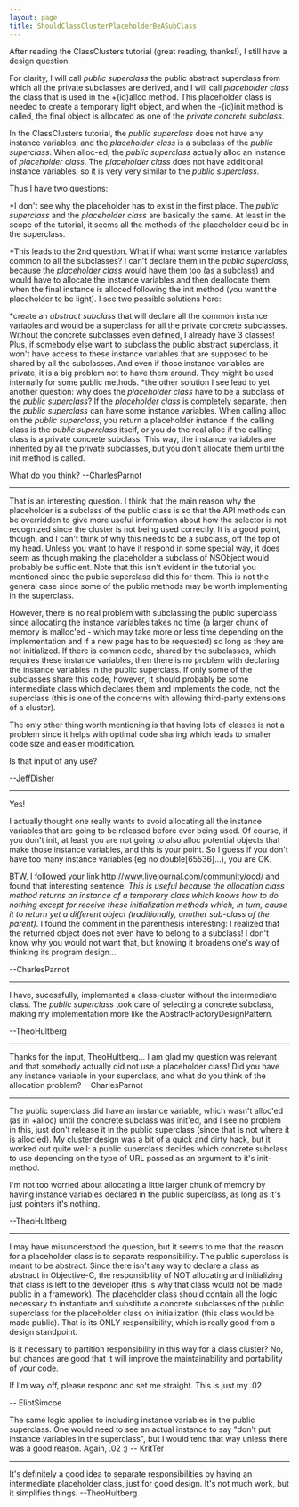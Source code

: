 ```yaml
---
layout: page
title: ShouldClassClusterPlaceholderBeASubClass
---
```




After reading the ClassClusters tutorial (great reading, thanks!), I still have a design question.

For clarity, I will call *public superclass* the public abstract superclass from which all the private subclasses are derived, and I will call *placeholder class* the class that is used in the     +(id)alloc method. This placeholder class is needed to create a temporary light object, and when the     -(id)init method is called, the final object is allocated as one of the *private concrete subclass*.

In the ClassClusters tutorial, the *public superclass* does not have any instance variables, and the *placeholder class* is a subclass of the *public superclass*. When alloc-ed, the *public superclass* actually alloc an instance of *placeholder class*. The *placeholder class* does not have additional instance variables, so it is very very similar to the *public superclass*.

Thus I have two questions:


*I don't see why the placeholder has to exist in the first place. The *public superclass* and the *placeholder class* are basically the same. At least in the scope of the tutorial, it seems all the methods of the placeholder could be in the superclass.

*This leads to the 2nd question. What if what want some instance variables common to all the subclasses? I can't declare them in the *public superclass*, because the *placeholder class* would have them too (as a subclass) and would have to allocate the instance variables and then deallocate them when the final instance is alloced following the     init method (you want the placeholder to be light). I see two possible solutions here:

*create an *abstract subclass* that will declare all the common instance variables and would be a superclass for all the private concrete subclasses. Without the concrete subclasses even defined, I already have 3 classes! Plus, if somebody else want to subclass the public abstract superclass, it won't have access to these instance variables that are supposed to be shared by all the subclasses. And even if those instance variables are private, it is a big problem not to have them around. They might be used internally for some public methods.
*the other solution I see lead to yet another question: why does the *placeholder class* have to be a subclass of the *public superclass*? If the *placeholder class* is completely separate, then the *public superclass* can have some instance variables. When calling     alloc on the *public superclass*, you return a placeholder instance if the calling class is the *public superclass* itself, or you do the real alloc if the calling class is a private concrete subclass. This way, the instance variables are inherited by all the private subclasses, but you don't allocate them until the     init method is called.




What do you think? --CharlesParnot

----

That is an interesting question.  I think that the main reason why the placeholder is a subclass of the public class is so that the API methods can be overridden to give more useful information about how the selector is not recognized since the cluster is not being used correctly.  It is a good point, though, and I can't think of why this needs to be a subclass, off the top of my head.  Unless you want to have it respond in some special way, it does seem as though making the placeholder a subclass of NSObject would probably be sufficient.  Note that this isn't evident in the tutorial you mentioned since the public superclass did this for them.  This is not the general case since some of the public methods may be worth implementing in the superclass.

However, there is no real problem with subclassing the public superclass since allocating the instance variables takes no time (a larger chunk of memory is malloc'ed - which may take more or less time depending on the implementation and if a new page has to be requested) so long as they are not initialized.  If there is common code, shared by the subclasses, which requires these instance variables, then there is no problem with declaring the instance variables in the public superclass.  If only some of the subclasses share this code, however, it should probably be some intermediate class which declares them and implements the code, not the superclass (this is one of the concerns with allowing third-party extensions of a cluster).

The only other thing worth mentioning is that having lots of classes is not a problem since it helps with optimal code sharing which leads to smaller code size and easier modification.

Is that input of any use?

--JeffDisher

----

Yes!

I actually thought one really wants to avoid allocating all the instance variables that are going to be released before ever being used. Of course, if you don't init, at least you are not going to also alloc potential objects that make those instance variables, and this is your point. So I guess if you don't have too many instance variables (eg no double[65536]...), you are OK.

BTW, I followed your link http://www.livejournal.com/community/ood/ and found that interesting sentence: *This is useful because the allocation class method returns an instance of a temporary class which knows how to do nothing except for receive these initialization methods which, in turn, cause it to return yet a different object (traditionally, another sub-class of the parent)*. I found the comment in the parenthesis interesting: I realized that the returned object does not even have to belong to a subclass! I don't know why you would not want that, but knowing it broadens one's way of thinking its program design...

--CharlesParnot

----

I have, sucessfully, implemented a class-cluster without the intermediate class. The *public superclass* took care of selecting a concrete subclass, making my implementation more like the AbstractFactoryDesignPattern. 

--TheoHultberg

----

Thanks for the input, TheoHultberg... I am glad my question was relevant and that somebody actually did not use a placeholder class! Did you have any instance variable in your superclass, and what do you think of the allocation problem? --CharlesParnot

----

The public superclass did have an instance variable, which wasn't alloc'ed (as in     +alloc) until the concrete subclass was init'ed, and I see no problem in this, just don't release it in the public superclass (since that is not where it is alloc'ed). My cluster design was a bit of a quick and dirty hack, but it worked out quite well: a public superclass decides which concrete subclass to use depending on the type of URL passed as an argument to it's init-method. 

I'm not too worried about allocating a little larger chunk of memory by having instance variables declared in the public superclass, as long as it's just pointers it's nothing.

--TheoHultberg

----

I may have misunderstood the question, but it seems to me that the reason for a placeholder class is to separate responsibility. The public superclass is meant to be abstract. Since there isn't any way to declare a class as abstract in Objective-C, the responsibility of NOT allocating and initializing that class is left to the developer (this is why that class would not be made public in a framework). The placeholder class should contain all the logic necessary to instantiate and substitute a concrete subclasses of the public superclass for the placeholder class on initialization (this class would be made public). That is its ONLY responsibility, which is really good from a design standpoint.

Is it necessary to partition responsibility in this way for a class cluster? No, but chances are good that it will improve the maintainability and portability of your code.

If I'm way off, please respond and set me straight. This is just my .02

-- EliotSimcoe

The same logic applies to including instance variables in the public superclass. One would need to see an actual instance to say "don't put instance variables in the superclass", but I would tend that way unless there was a good reason. Again, .02 :) -- KritTer

----

It's definitely a good idea to separate responsibilities by having an intermediate placeholder class, just for good design. It's not much work, but it simplifies things. --TheoHultberg

